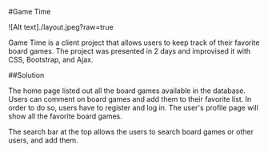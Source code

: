 #Game Time

![Alt text]./layout.jpeg?raw=true

Game Time is a client project that allows users to keep track of their favorite board games. The project was presented in 2 days and improvised it with CSS, Bootstrap, and Ajax.

##Solution

The home page listed out all the board games available in the database. Users can comment on board games and add them to their favorite list. In order to do so, users have to register and log in. The user's profile page will show all the favorite board games.

The search bar at the top allows the users to search board games or other users, and add them.
